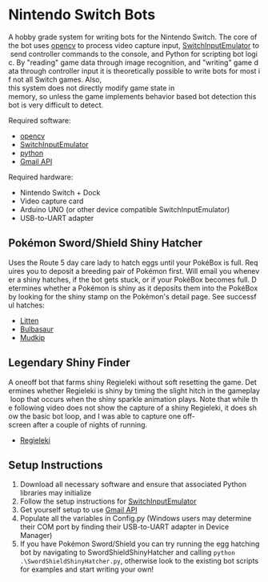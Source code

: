 <h1>Nintendo Switch Bots</h1>

A hobby grade system for writing bots for the Nintendo Switch. The core of the bot uses [opencv](https://github.com/opencv/opencv) to process video capture input, [SwitchInputEmulator](https://github.com/wchill/SwitchInputEmulator) to send controller commands to the console, and Python for scripting bot logic. By "reading" game data through image recognition, and "writing" game data through controller input it is theoretically possible to write bots for most if not all Switch games. Also, this system does not directly modify game state in memory, so unless the game implements behavior based bot detection this bot is very difficult to detect.

Required software:
- [opencv](https://github.com/opencv/opencv)
- [SwitchInputEmulator](https://github.com/wchill/SwitchInputEmulator)
- [python](https://www.python.org/downloads/)
- [Gmail API](https://developers.google.com/gmail/api/guides/sending)

Required hardware:
- Nintendo Switch + Dock
- Video capture card
- Arduino UNO (or other device compatible SwitchInputEmulator)
- USB-to-UART adapter

<h2>Pokémon Sword/Shield Shiny Hatcher</h2>

Uses the Route 5 day care lady to hatch eggs until your PokéBox is full. Requires you to deposit a breeding pair of Pokémon first. Will email you whenever a shiny hatches, if the bot gets stuck, or if your PokéBox becomes full. Determines whether a Pokémon is shiny as it deposits them into the PokéBox by looking for the shiny stamp on the Pokémon's detail page. See successful hatches:
- [Litten](https://youtu.be/GRl-rYIsDsw)
- [Bulbasaur](https://youtu.be/_yu23dq0Rqs)
- [Mudkip](https://youtu.be/vp2THdn8IZM)

<h2>Legendary Shiny Finder</h2>

A oneoff bot that farms shiny Regieleki without soft resetting the game. Determines whether Regieleki is shiny by timing the slight hitch in the gameplay loop that occurs when the shiny sparkle animation plays. Note that while the following video does not show the capture of a shiny Regieleki, it does show the basic bot loop, and I was able to capture one off-screen after a couple of nights of running.
- [Regieleki](https://youtu.be/FjqbbE5pUqk)

<h2>Setup Instructions</h2>

1. Download all necessary software and ensure that associated Python libraries may initialize
2. Follow the setup instructions for [SwitchInputEmulator](https://github.com/wchill/SwitchInputEmulator)
3. Get yourself setup to use [Gmail API](https://developers.google.com/gmail/api/guides/sending)
4. Populate all the variables in Config.py (Windows users may determine their COM port by finding their USB-to-UART adapter in Device Manager)
5. If you have Pokémon Sword/Shield you can try running the egg hatching bot by navigating to SwordShieldShinyHatcher and calling `python .\SwordShieldShinyHatcher.py`, otherwise look to the existing bot scripts for examples and start writing your own!
